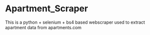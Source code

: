 # Apartment_Scraper

This is a python + selenium + bs4 based webscraper used to extract apartment data from apartments.com
